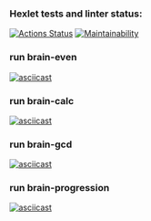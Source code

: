 ### Hexlet tests and linter status:
[![Actions Status](https://github.com/Alexandr221994/python-project-49/workflows/hexlet-check/badge.svg)](https://github.com/Alexandr221994/python-project-49/actions)
[![Maintainability](https://api.codeclimate.com/v1/badges/235abf1b20e6271ac8dd/maintainability)](https://codeclimate.com/github/Alexandr221994/python-project-49/maintainability)  
### run brain-even  
[![asciicast](https://asciinema.org/a/TirAzWJ1ibbMw5nMPvWr8E7PE.svg)](https://asciinema.org/a/TirAzWJ1ibbMw5nMPvWr8E7PE)  
### run brain-calc  
[![asciicast](https://asciinema.org/a/J1G7JDNLRSGHYJPjqDezlCyBc.svg)](https://asciinema.org/a/J1G7JDNLRSGHYJPjqDezlCyBc)  
### run brain-gcd  
[![asciicast](https://asciinema.org/a/J57rO9RTeV3N0GtNdqEeAtYnl.svg)](https://asciinema.org/a/J57rO9RTeV3N0GtNdqEeAtYnl)  
### run brain-progression  
[![asciicast](https://asciinema.org/a/AxURwojiHkASiRINxMvwItvjs.svg)](https://asciinema.org/a/AxURwojiHkASiRINxMvwItvjs)
